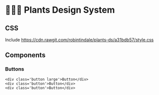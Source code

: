 # 🌵🌱🌿 Plants Design System

## CSS

Include https://cdn.rawgit.com/robintindale/plants-ds/a31bdb57/style.css

## Components

### Buttons

```
<div class='button large'>Button</div>
<div class='button'>Button</div>
<div class='button'>Button</div>
```
